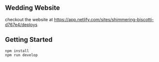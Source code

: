 ## Wedding Website

checkout the website at https://app.netlify.com/sites/shimmering-biscotti-d767e4/deploys


## Getting Started

```
npm install
npm run develop
```
